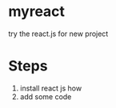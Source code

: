 # myreact
try the react.js for new project

# Steps
1. install react js 
    how 
2. add some code    
